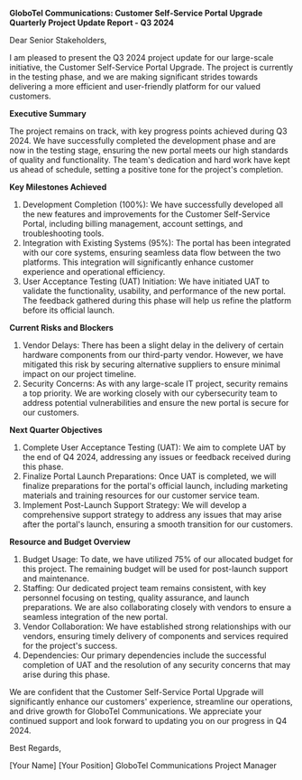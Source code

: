  **GloboTel Communications: Customer Self-Service Portal Upgrade Quarterly Project Update Report - Q3 2024**

Dear Senior Stakeholders,

I am pleased to present the Q3 2024 project update for our large-scale initiative, the Customer Self-Service Portal Upgrade. The project is currently in the testing phase, and we are making significant strides towards delivering a more efficient and user-friendly platform for our valued customers.

**Executive Summary**

The project remains on track, with key progress points achieved during Q3 2024. We have successfully completed the development phase and are now in the testing stage, ensuring the new portal meets our high standards of quality and functionality. The team's dedication and hard work have kept us ahead of schedule, setting a positive tone for the project's completion.

**Key Milestones Achieved**

1. Development Completion (100%): We have successfully developed all the new features and improvements for the Customer Self-Service Portal, including billing management, account settings, and troubleshooting tools.
2. Integration with Existing Systems (95%): The portal has been integrated with our core systems, ensuring seamless data flow between the two platforms. This integration will significantly enhance customer experience and operational efficiency.
3. User Acceptance Testing (UAT) Initiation: We have initiated UAT to validate the functionality, usability, and performance of the new portal. The feedback gathered during this phase will help us refine the platform before its official launch.

**Current Risks and Blockers**

1. Vendor Delays: There has been a slight delay in the delivery of certain hardware components from our third-party vendor. However, we have mitigated this risk by securing alternative suppliers to ensure minimal impact on our project timeline.
2. Security Concerns: As with any large-scale IT project, security remains a top priority. We are working closely with our cybersecurity team to address potential vulnerabilities and ensure the new portal is secure for our customers.

**Next Quarter Objectives**

1. Complete User Acceptance Testing (UAT): We aim to complete UAT by the end of Q4 2024, addressing any issues or feedback received during this phase.
2. Finalize Portal Launch Preparations: Once UAT is completed, we will finalize preparations for the portal's official launch, including marketing materials and training resources for our customer service team.
3. Implement Post-Launch Support Strategy: We will develop a comprehensive support strategy to address any issues that may arise after the portal's launch, ensuring a smooth transition for our customers.

**Resource and Budget Overview**

1. Budget Usage: To date, we have utilized 75% of our allocated budget for this project. The remaining budget will be used for post-launch support and maintenance.
2. Staffing: Our dedicated project team remains consistent, with key personnel focusing on testing, quality assurance, and launch preparations. We are also collaborating closely with vendors to ensure a seamless integration of the new portal.
3. Vendor Collaboration: We have established strong relationships with our vendors, ensuring timely delivery of components and services required for the project's success.
4. Dependencies: Our primary dependencies include the successful completion of UAT and the resolution of any security concerns that may arise during this phase.

We are confident that the Customer Self-Service Portal Upgrade will significantly enhance our customers' experience, streamline our operations, and drive growth for GloboTel Communications. We appreciate your continued support and look forward to updating you on our progress in Q4 2024.

Best Regards,

[Your Name]
[Your Position]
GloboTel Communications Project Manager